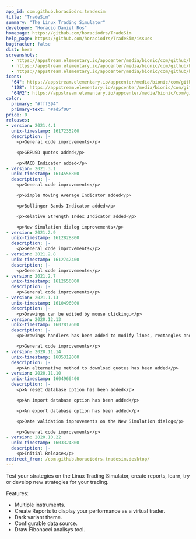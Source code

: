 ```yaml
---
app_id: com.github.horaciodrs.tradesim
title: "TradeSim"
summary: "The Linux Trading Simulator"
developer: "Horacio Daniel Ros"
homepage: https://github.com/horaciodrs/TradeSim
help_page: https://github.com/horaciodrs/TradeSim/issues
bugtracker: false
dist: hera
screenshots:
  - https://appstream.elementary.io/appcenter/media/bionic/com/github/horaciodrs.tradesim/29795ECEE932A2F951D4C4E9B54A0119/screenshots/image-1_orig.png
  - https://appstream.elementary.io/appcenter/media/bionic/com/github/horaciodrs.tradesim/29795ECEE932A2F951D4C4E9B54A0119/screenshots/image-2_orig.png
  - https://appstream.elementary.io/appcenter/media/bionic/com/github/horaciodrs.tradesim/29795ECEE932A2F951D4C4E9B54A0119/screenshots/image-3_orig.png
icons:
  "64": https://appstream.elementary.io/appcenter/media/bionic/com/github/horaciodrs.tradesim/29795ECEE932A2F951D4C4E9B54A0119/icons/64x64/com.github.horaciodrs.tradesim_com.github.horaciodrs.tradesim.png
  "128": https://appstream.elementary.io/appcenter/media/bionic/com/github/horaciodrs.tradesim/29795ECEE932A2F951D4C4E9B54A0119/icons/128x128/com.github.horaciodrs.tradesim_com.github.horaciodrs.tradesim.png
  "64@2": https://appstream.elementary.io/appcenter/media/bionic/com/github/horaciodrs.tradesim/29795ECEE932A2F951D4C4E9B54A0119/icons/64x64@2/com.github.horaciodrs.tradesim_com.github.horaciodrs.tradesim.png
color:
  primary: "#fff394"
  primary-text: "#ad5f00"
price: 0
releases:
- version: 2021.4.1
  unix-timestamp: 1617235200
  description: |-
    <p>General code improvements</p>

    <p>GBPUSD quotes added</p>

    <p>MACD Indicator added</p>
- version: 2021.3.1
  unix-timestamp: 1614556800
  description: |-
    <p>General code improvements</p>

    <p>Simple Moving Average Indicator added</p>

    <p>Bollinger Bands Indicator added</p>

    <p>Relative Strength Index Indicator added</p>

    <p>New Simulation dialog improvements</p>
- version: 2021.2.9
  unix-timestamp: 1612828800
  description: |-
    <p>General code improvements</p>
- version: 2021.2.8
  unix-timestamp: 1612742400
  description: |-
    <p>General code improvements</p>
- version: 2021.2.7
  unix-timestamp: 1612656000
  description: |-
    <p>General code improvements</p>
- version: 2021.1.13
  unix-timestamp: 1610496000
  description: |-
    <p>Drawings can be edited by mouse clicking.</p>
- version: 2020.12.13
  unix-timestamp: 1607817600
  description: |-
    <p>Drawings handlers has been added to modify lines, rectangles and fibonacci retracements.</p>

    <p>General code improvements</p>
- version: 2020.11.14
  unix-timestamp: 1605312000
  description: |-
    <p>An alternative method to download quotes has been added</p>
- version: 2020.11.10
  unix-timestamp: 1604966400
  description: |-
    <p>A reset database option has been added</p>

    <p>An import database option has been added</p>

    <p>An export database option has been added</p>

    <p>Date validation improvements on the New Simulation dialog</p>

    <p>General code improvements</p>
- version: 2020.10.22
  unix-timestamp: 1603324800
  description: |-
    <p>Initial Release</p>
redirect_from: /com.github.horaciodrs.tradesim.desktop/
---
```


<p>Test your strategies on the Linux Trading Simulator, create reports, learn, try or develop new strategies for your trading.</p>
<p>Features:</p>
<ul>
  <li>Multiple instruments.</li>
  <li>Create Reports to display your performance as a virtual trader.</li>
  <li>Dark variant theme.</li>
  <li>Configurable data source.</li>
  <li>Draw Fibonacci analisys tool.</li>
</ul>